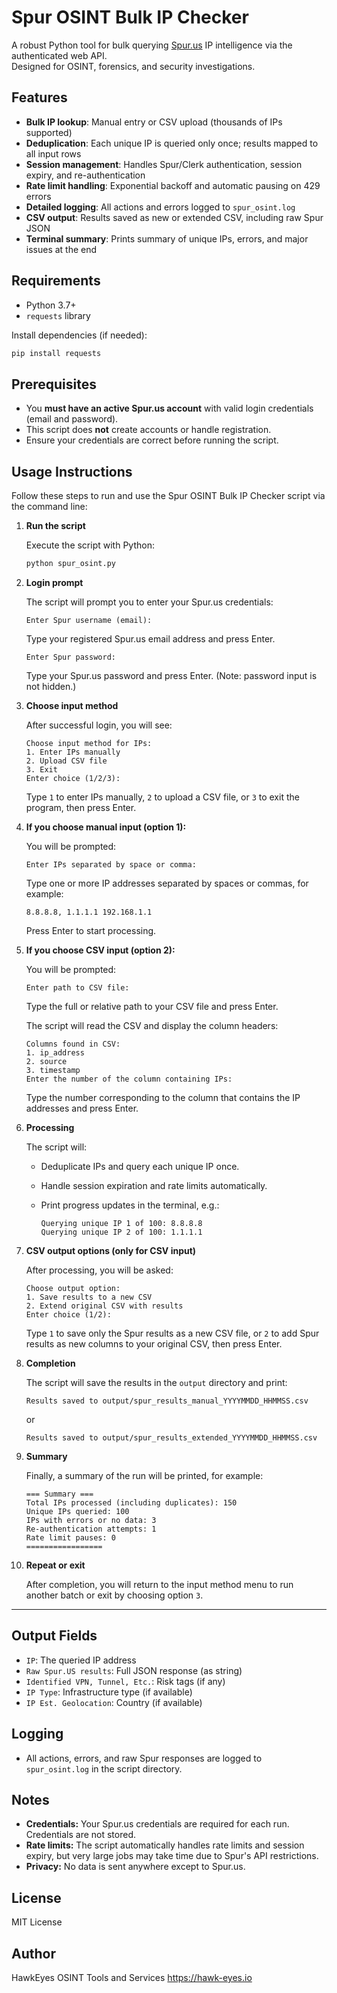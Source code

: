 # Spur OSINT Bulk IP Checker

A robust Python tool for bulk querying [Spur.us](https://spur.us) IP intelligence via the authenticated web API.  
Designed for OSINT, forensics, and security investigations.

## Features

- **Bulk IP lookup**: Manual entry or CSV upload (thousands of IPs supported)
- **Deduplication**: Each unique IP is queried only once; results mapped to all input rows
- **Session management**: Handles Spur/Clerk authentication, session expiry, and re-authentication
- **Rate limit handling**: Exponential backoff and automatic pausing on 429 errors
- **Detailed logging**: All actions and errors logged to `spur_osint.log`
- **CSV output**: Results saved as new or extended CSV, including raw Spur JSON
- **Terminal summary**: Prints summary of unique IPs, errors, and major issues at the end

## Requirements

- Python 3.7+
- `requests` library

Install dependencies (if needed):

```bash
pip install requests
```

## Prerequisites

- You **must have an active Spur.us account** with valid login credentials (email and password).
- This script does **not** create accounts or handle registration.
- Ensure your credentials are correct before running the script.

## Usage Instructions

Follow these steps to run and use the Spur OSINT Bulk IP Checker script via the command line:

1. **Run the script**

   Execute the script with Python:

   ```bash
   python spur_osint.py
   ```

2. **Login prompt**

   The script will prompt you to enter your Spur.us credentials:

   ```
   Enter Spur username (email):
   ```

   Type your registered Spur.us email address and press Enter.

   ```
   Enter Spur password:
   ```

   Type your Spur.us password and press Enter. (Note: password input is not hidden.)

3. **Choose input method**

   After successful login, you will see:

   ```
   Choose input method for IPs:
   1. Enter IPs manually
   2. Upload CSV file
   3. Exit
   Enter choice (1/2/3):
   ```

   Type `1` to enter IPs manually, `2` to upload a CSV file, or `3` to exit the program, then press Enter.

4. **If you choose manual input (option 1):**

   You will be prompted:

   ```
   Enter IPs separated by space or comma:
   ```

   Type one or more IP addresses separated by spaces or commas, for example:

   ```
   8.8.8.8, 1.1.1.1 192.168.1.1
   ```

   Press Enter to start processing.

5. **If you choose CSV input (option 2):**

   You will be prompted:

   ```
   Enter path to CSV file:
   ```

   Type the full or relative path to your CSV file and press Enter.

   The script will read the CSV and display the column headers:

   ```
   Columns found in CSV:
   1. ip_address
   2. source
   3. timestamp
   Enter the number of the column containing IPs:
   ```

   Type the number corresponding to the column that contains the IP addresses and press Enter.

6. **Processing**

   The script will:

   - Deduplicate IPs and query each unique IP once.
   - Handle session expiration and rate limits automatically.
   - Print progress updates in the terminal, e.g.:

     ```
     Querying unique IP 1 of 100: 8.8.8.8
     Querying unique IP 2 of 100: 1.1.1.1
     ```

7. **CSV output options (only for CSV input)**

   After processing, you will be asked:

   ```
   Choose output option:
   1. Save results to a new CSV
   2. Extend original CSV with results
   Enter choice (1/2):
   ```

   Type `1` to save only the Spur results as a new CSV file, or `2` to add Spur results as new columns to your original CSV, then press Enter.

8. **Completion**

   The script will save the results in the `output` directory and print:

   ```
   Results saved to output/spur_results_manual_YYYYMMDD_HHMMSS.csv
   ```

   or

   ```
   Results saved to output/spur_results_extended_YYYYMMDD_HHMMSS.csv
   ```

9. **Summary**

   Finally, a summary of the run will be printed, for example:

   ```
   === Summary ===
   Total IPs processed (including duplicates): 150
   Unique IPs queried: 100
   IPs with errors or no data: 3
   Re-authentication attempts: 1
   Rate limit pauses: 0
   =================
   ```

10. **Repeat or exit**

    After completion, you will return to the input method menu to run another batch or exit by choosing option `3`.

---

## Output Fields

- `IP`: The queried IP address
- `Raw Spur.US results`: Full JSON response (as string)
- `Identified VPN, Tunnel, Etc.`: Risk tags (if any)
- `IP Type`: Infrastructure type (if available)
- `IP Est. Geolocation`: Country (if available)

## Logging

- All actions, errors, and raw Spur responses are logged to `spur_osint.log` in the script directory.

## Notes

- **Credentials:** Your Spur.us credentials are required for each run. Credentials are not stored.
- **Rate limits:** The script automatically handles rate limits and session expiry, but very large jobs may take time due to Spur's API restrictions.
- **Privacy:** No data is sent anywhere except to Spur.us.

## License

MIT License

## Author

HawkEyes OSINT Tools and Services
https://hawk-eyes.io